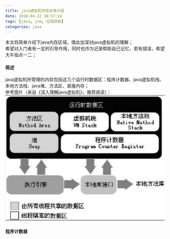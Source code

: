 ```yaml
---
title: java虚拟机内存区域介绍
date: 2018-04-22 10:57:14
tags: [java, jvm, 垃圾回收]
categories: java
---
```

本文将简单介绍下java内存区域，借此加深对java虚拟机的理解；  
希望对入门者有一定的引导作用，同时也作为记录帮助自己记忆，若有错误，希望大牛指点一二；

#### 简述
java虚拟机所管理的内存包括这几个运行时数据区：程序计数器、java虚拟机栈、本地方法栈、java堆、方法区、直接内存；  
参考图片（来自《深入理解java虚拟机》，推荐阅读）：
![java虚拟机运行时数据区](../images/jvm1.PNG)

#### 程序计数器
